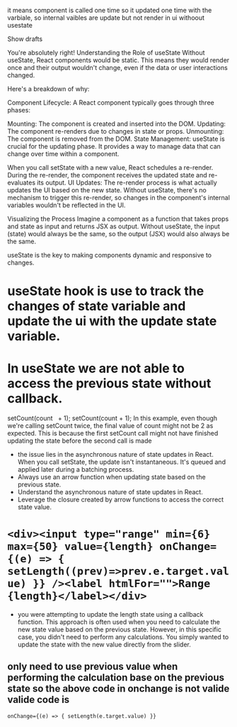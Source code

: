 it means component is called one time so it updated one time with the varbiale, so internal vaibles are update but not render in ui withoout usestate

Show drafts


You're absolutely right!
Understanding the Role of useState
Without useState, React components would be static. This means they would render once and their output wouldn't change, even if the data or user interactions changed.

Here's a breakdown of why:

Component Lifecycle: A React component typically goes through three phases:

Mounting: The component is created and inserted into the DOM.
Updating: The component re-renders due to changes in state or props.
Unmounting: The component is removed from the DOM.
State Management: useState is crucial for the updating phase. It provides a way to manage data that can change over time within a component.

When you call setState with a new value, React schedules a re-render.
During the re-render, the component receives the updated state and re-evaluates its output.
UI Updates: The re-render process is what actually updates the UI based on the new state. Without useState, there's no mechanism to trigger this re-render, so changes in the component's internal variables wouldn't be reflected in the UI.

Visualizing the Process
Imagine a component as a function that takes props and state as input and returns JSX as output. Without useState, the input (state) would always be the same, so the output (JSX) would also always be the same.

useState is the key to making components dynamic and responsive to changes.

# useState hook is use to track the changes of state variable and update the ui with the update state variable.
# In useState we are not able to access the previous state without callback.

 setCount(count   + 1);
 setCount(count + 1);
 In this example, even though we're calling setCount twice, the final value of count might not be 2 as expected. This is because the first setCount call might not have finished updating the state before the second call is made
 
- the issue lies in the asynchronous nature of state updates in React. When you call setState, the update isn't instantaneous. It's queued and applied later during a batching process.
- Always use an arrow function when updating state based on the previous state.
- Understand the asynchronous nature of state updates in React.
- Leverage the closure created by arrow functions to access the correct state value.


# `<div><input type="range" min={6} max={50} value={length} onChange={(e) => { setLength((prev)=>prev.e.target.value) }} /><label htmlFor="">Range {length}</label></div>`

- you were attempting to update the length state using a callback function. This approach is often used when you need to calculate the new state value based on the previous state. However, in this specific case, you didn't need to perform any calculations. You simply wanted to update the state with the new value directly from the slider. 
## only need to use previous value when performing the calculation base on the previous state so the above code in onchange is not valide valide code is 

`onChange={(e) => { setLength(e.target.value) }}`